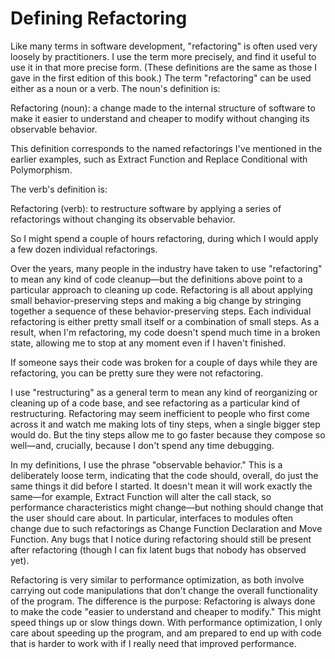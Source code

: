 # Defining Refactoring

Like many terms in software development, "refactoring" is often used very loosely by practitioners. I use the term more precisely, and find it useful to use it in that more precise form. (These definitions are the same as those I gave in the first edition of this book.) The term "refactoring" can be used either as a noun or a verb. The noun's definition is:

Refactoring (noun): a change made to the internal structure of software to make it easier to understand and cheaper to modify without changing its observable behavior.

This definition corresponds to the named refactorings I've mentioned in the earlier examples, such as Extract Function and Replace Conditional with Polymorphism.

The verb's definition is:

Refactoring (verb): to restructure software by applying a series of refactorings without changing its observable behavior.

So I might spend a couple of hours refactoring, during which I would apply a few dozen individual refactorings.

Over the years, many people in the industry have taken to use "refactoring" to mean any kind of code cleanup—but the definitions above point to a particular approach to cleaning up code. Refactoring is all about applying small behavior-preserving steps and making a big change by stringing together a sequence of these behavior-preserving steps. Each individual refactoring is either pretty small itself or a combination of small steps. As a result, when I'm refactoring, my code doesn't spend much time in a broken state, allowing me to stop at any moment even if I haven't finished.

If someone says their code was broken for a couple of days while they are refactoring, you can be pretty sure they were not refactoring.

I use "restructuring" as a general term to mean any kind of reorganizing or cleaning up of a code base, and see refactoring as a particular kind of restructuring. Refactoring may seem inefficient to people who first come across it and watch me making lots of tiny steps, when a single bigger step would do. But the tiny steps allow me to go faster because they compose so well—and, crucially, because I don't spend any time debugging.

In my definitions, I use the phrase "observable behavior." This is a deliberately loose term, indicating that the code should, overall, do just the same things it did before I started. It doesn't mean it will work exactly the same—for example, Extract Function will alter the call stack, so performance characteristics might change—but nothing should change that the user should care about. In particular, interfaces to modules often change due to such refactorings as Change Function Declaration and Move Function. Any bugs that I notice during refactoring should still be present after refactoring (though I can fix latent bugs that nobody has observed yet).

Refactoring is very similar to performance optimization, as both involve carrying out code manipulations that don't change the overall functionality of the program. The difference is the purpose: Refactoring is always done to make the code "easier to understand and cheaper to modify." This might speed things up or slow things down. With performance optimization, I only care about speeding up the program, and am prepared to end up with code that is harder to work with if I really need that improved performance.

